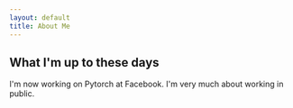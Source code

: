 ```yaml
---
layout: default
title: About Me
---
```


## What I'm up to these days
I'm now working on Pytorch at Facebook. I'm very much about working in public.
